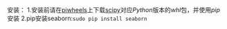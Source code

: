 安装：
1.安装前请在[piwheels](https://www.piwheels.org/)上下载[scipy](https://www.piwheels.org/simple/scipy/)对应*Python*版本的*whl*包，并使用*pip*安装
2.pip安装seaborn:`sudo pip install seaborn`